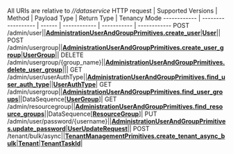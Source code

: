 All URIs are relative to *//dataservice*
HTTP request | Supported Versions | Method | Payload Type | Return Type | Tenancy Mode
------------ | ------------------ | ------ | ------------ | ----------- | ------------
POST /admin/user||[**AdministrationUserAndGroupPrimitives.create_user**](vmngclient/primitives/administration_user_and_group.py#L157)|[**User**](vmngclient/primitives/administration_user_and_group.py#L11)||
POST /admin/usergroup||[**AdministrationUserAndGroupPrimitives.create_user_group**](vmngclient/primitives/administration_user_and_group.py#L161)|[**UserGroup**](vmngclient/primitives/administration_user_and_group.py#L48)||
DELETE /admin/usergroup/{group_name}||[**AdministrationUserAndGroupPrimitives.delete_user_group**](vmngclient/primitives/administration_user_and_group.py#L176)|||
GET /admin/user/userAuthType||[**AdministrationUserAndGroupPrimitives.find_user_auth_type**](vmngclient/primitives/administration_user_and_group.py#L192)||[**UserAuthType**](vmngclient/primitives/administration_user_and_group.py#L37)|
GET /admin/usergroup||[**AdministrationUserAndGroupPrimitives.find_user_groups**](vmngclient/primitives/administration_user_and_group.py#L196)||DataSequence[[**UserGroup**](vmngclient/primitives/administration_user_and_group.py#L48)]|
GET /admin/resourcegroup||[**AdministrationUserAndGroupPrimitives.find_resource_groups**](vmngclient/primitives/administration_user_and_group.py#L228)||DataSequence[[**ResourceGroup**](vmngclient/primitives/administration_user_and_group.py#L127)]|
PUT /admin/user/password/{username}||[**AdministrationUserAndGroupPrimitives.update_password**](vmngclient/primitives/administration_user_and_group.py#L256)|[**UserUpdateRequest**](vmngclient/primitives/administration_user_and_group.py#L20)||
POST /tenant/bulk/async||[**TenantManagementPrimitives.create_tenant_async_bulk**](vmngclient/primitives/tenant_management.py#L88)|[**Tenant**](vmngclient/model/tenant.py#L21)|[**TenantTaskId**](vmngclient/primitives/tenant_management.py#L21)|